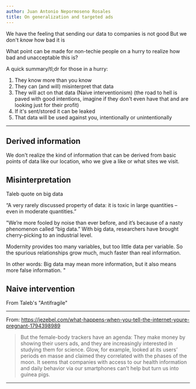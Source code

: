 ```yaml
---
author: Juan Antonio Nepormoseno Rosales
title: On generalization and targeted ads
---
```


We have the feeling that sending our data to companies is not good
But we don't _know_ how bad it is

What point can be made for non-techie people on a hurry to realize how bad and unacceptable this is?

A quick summary/tl;dr for those in a hurry:

1. They know more than you know
2. They can (and will) misinterpret that data
3. They will act on that data (Naive interventionism) (the road to hell is paved with good intentions, imagine if they don't even have that and are looking just for their profit)
4. If it's sent/stored it can be leaked
5. That data will be used against you, intentionally or unintentionally
___

## Derived information

We don't realize the kind of information that can be derived from basic points of data like our location, who we give a like or what sites we visit.

## Misinterpretation

Taleb quote on big data

“A very rarely discussed property of data: it is toxic in large quantities – even in moderate quantities.”

"We’re more fooled by noise than ever before, and it’s because of a nasty phenomenon called “big data.” With big data, researchers have brought cherry-picking to an industrial level.

Modernity provides too many variables, but too little data per variable. So the spurious relationships grow much, much faster than real information.

In other words: Big data may mean more information, but it also means more false information.
"

## Naive intervention

From Taleb's "Antifragile"

___

From: https://jezebel.com/what-happens-when-you-tell-the-internet-youre-pregnant-1794398989

> But the female-body trackers have an agenda: They make money by showing their users ads, and they are increasingly interested in studying them for science. Glow, for example, looked at its users’ periods en masse and claimed they correlated with the phases of the moon. It seems that companies with access to our health information and daily behavior via our smartphones can’t help but turn us into guinea pigs. 

___


